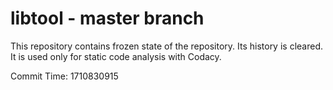 # libtool - master branch

This repository contains frozen state of the repository.
Its history is cleared. It is used only for static code
analysis with Codacy.

Commit Time: 1710830915